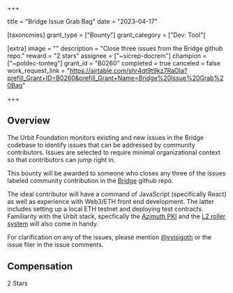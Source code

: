 +++

title = "Bridge Issue Grab Bag"
date = "2023-04-17"

[taxonomies]
grant_type = ["Bounty"]
grant_category = ["Dev: Tool"]

[extra]
image = ""
description = "Close three issues from the Bridge github repo."
reward = "2 stars"
assignee = ["~sicrep-docrem"]
champion = ["~poldec-tonteg"]
grant_id = "B0260"
completed = true
canceled = false
work_request_link = "https://airtable.com/shr4qt9t9kz7RaOIa?prefill_Grant+ID=B0260&prefill_Grant+Name=Bridge%20Issue%20Grab%20Bag"

+++

## Overview

The Urbit Foundation monitors existing and new issues in the Bridge codebase to identify issues that can be addressed by community contributors. Issues are selected to require minimal organizational context so that contributors can jump right in.

This bounty will be awarded to someone who closes any three of the issues labeled community contribution in the [Bridge](https://github.com/urbit/bridge/issues?q=is%3Aissue+is%3Aopen+label%3A%22community+contribution%22) github repo.

The ideal contributor will have a command of JavaScript (specifically React) as well as experience with Web3/ETH front end development. The latter includes setting up a local ETH testnet and deploying test contracts. Familiarity with the Urbit stack, specfically the [Azimuth PKI](https://github.com/urbit/azimuth) and the [L2 roller system](https://developers.urbit.org/reference/azimuth/l2/layer2) will also come in handy. 

For clarification on any of the issues, please mention [@vvisigoth](https://github.com/vvisigoth) or the issue filer in the issue comments.

## Compensation

2 Stars
